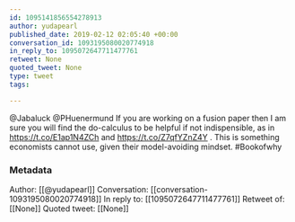 ```yaml
---
id: 1095141856554278913
author: yudapearl
published_date: 2019-02-12 02:05:40 +00:00
conversation_id: 1093195080020774918
in_reply_to: 1095072647711477761
retweet: None
quoted_tweet: None
type: tweet
tags:

---
```


@Jabaluck @PHuenermund If you are working on a fusion paper then I am sure you will find the do-calculus to be helpful if not indispensible, as in https://t.co/E1ap1N4ZCh and https://t.co/Z7qfYZnZ4Y . This is something economists cannot use, given their model-avoiding mindset. #Bookofwhy

### Metadata

Author: [[@yudapearl]]
Conversation: [[conversation-1093195080020774918]]
In reply to: [[1095072647711477761]]
Retweet of: [[None]]
Quoted tweet: [[None]]
